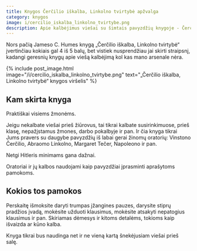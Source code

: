 ```yaml
---
title: Knygos Čerčilio iškalba, Linkolno tvirtybė apžvalga
category: knygos
image: i/cercilio_iskalba_linkolno_tvirtybe.png
description: Apie kalbėjimus viešai su šimtais pavyzdžių knygoje - Čerčilio išškalba, Linkolno tvirtybė. Apie didžiausių pasaulio oratorių sėkmę ir patarimus kaip ką daryti atsistojus prieš minią.
---
```


Nors pačią Jameso C. Humes knygą „Čerčilio iškalba, Linkolno tvirtybė“ įvertinčiau kokiais gal 4 iš 5 balų, bet vistiek nusprendžiau jai skirti straipsnį, kadangi geresnių knygų apie viešą kalbėjimą kol kas mano arsenale nėra.

{% include post_image.html image="/i/cercilio_iskalba_linkolno_tvirtybe.png" text="„Čerčilio iškalba, Linkolno tvirtybė“ knygos viršelis" %}

## Kam skirta knyga

Praktiškai visiems žmonėms.

Jeigu nekalbate viešai prieš žiūrovus, tai tikrai kalbate susirinkimuose, prieš klasę, nepažįstamus žmones, darbo pokalbyje ir pan. Ir čia knyga tikrai Jums pravers su daugybe pavyzdžių iš labai gerai žinomų oratorių: Vinstono Čerčilio, Abraomo Linkolno, Margaret Tečer, Napoleono ir pan.

Netgi Hitleris minimams gana dažnai.

Oratoriai ir jų kalbos naudojami kaip pavyzdžiai įprasminti aprašytoms pamokoms.

## Kokios tos pamokos

Perskaitę išmoksite daryti trumpas įžangines pauzes, darysite stiprų pradžios įvadą, mokėsite užduoti klausimus, mokėsite atsakyti nepatogius klausimus ir pan. Skiriamas dėmesys ir kitoms detalėms, tokioms kaip išvaizda ar kūno kalba.

Knyga tikrai bus naudinga net ir ne vieną kartą šnekėjusiam viešai prieš salę.
